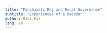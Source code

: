 ```yaml
---
title: "Panchayati Raj and Rural Governance"
subtitle: "Experiences of a Decade"
author: Mahi Pal
lang: en
---
```


